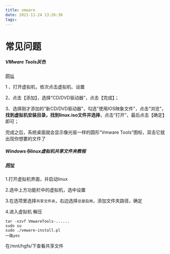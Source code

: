 ```yaml
---
title: vmware
date: 2021-11-24 13:26:30
tags:
---
```

# 常见问题

##### VMware Tools灰色

[网址](https://www.php.cn/faq/454454.html)

1 、打开虚拟机，依次点击虚拟机、设置

2、点击【添加】，选择“CD/DVD驱动器”，点击【完成】；

3、选择刚才添加的“新CD/DVD驱动器”，勾选"使用IOS映象文件"，点击“浏览”，**找到虚拟机安装目录，找到linux.iso文件并选择**，点击“打开”，最后点击【确定】即可；

完成之后，系统桌面就会显示像光驱一样的圆形“Vmware Tools”图标，双击它就出现你想要的文件了

##### Windows与linux虚拟机共享文件夹教程

##### [网址](https://blog.csdn.net/xiao_bai_9527/article/details/79201150)

1.打开虚拟机界面，并启动linux

2.选中上方功能栏中的虚拟机，选中设置

3.在选项里选择`共享文件夹`，右边选择`总是启用`，添加文件夹路径，确定

4.进入虚拟机 解压

```
tar -xzvf VmwareTools-......
sudo su
sudo ./vmware-install.pl
一路yes
```

在/mnt/hgfs/下查看共享文件



